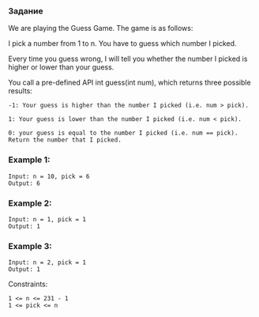 ### Задание
We are playing the Guess Game. The game is as follows:

I pick a number from 1 to n. You have to guess which number I picked.

Every time you guess wrong, I will tell you whether the number I picked is higher or lower than your guess.

You call a pre-defined API int guess(int num), which returns three possible results:
```
-1: Your guess is higher than the number I picked (i.e. num > pick).

1: Your guess is lower than the number I picked (i.e. num < pick).

0: your guess is equal to the number I picked (i.e. num == pick).
Return the number that I picked.
```


 

### Example 1:
```
Input: n = 10, pick = 6
Output: 6
```

### Example 2:
```
Input: n = 1, pick = 1
Output: 1
```

### Example 3:
```
Input: n = 2, pick = 1
Output: 1
```

 

Constraints:
``` 
1 <= n <= 231 - 1
1 <= pick <= n
```
